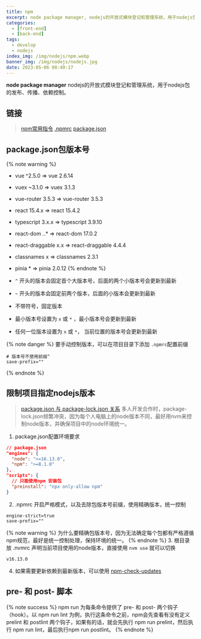 ```yaml
---
title: npm
excerpt: node package manager, nodejs的开放式模块登记和管理系统，用于nodejs包的发布、传播、依赖控制
categories:
  - [front-end]
  - [back-end]
tags:
  - develop
  - nodejs
index_img: /img/nodejs/npm.webp
banner_img: /img/nodejs/nodejs.jpg
date: 2023-05-06 08:49:17
---
```

__node package manager__ nodejs的开放式模块登记和管理系统，用于nodejs包的发布、传播、依赖控制。

## 链接
> [npm常用指令](https://zhuanlan.zhihu.com/p/258080852)
> [.npmrc](https://docs.npmjs.com/cli/v8/using-npm/config)
> [package.json](https://docs.npmjs.com/cli/v6/configuring-npm/package-json#engines)

## package.json包版本号
{% note warning %}
- vue ^2.5.0 => vue 2.6.14
- vuex ~3.1.0 => vuex 3.1.3
- vue-router 3.5.3 => vue-router 3.5.3
- react 15.4.x => react 15.4.2
- typescript 3.x.x => typescript 3.9.10
- react-dom *.*.* => react-dom 17.0.2
- react-draggable x.x => react-draggable 4.4.4
- classnames x => classnames 2.3.1
- pinia * => pinia 2.0.12
{% endnote %}

- `^` 开头的版本会固定首个大版本号，后面的两个小版本号会更新到最新
- `~` 开头的版本会固定前两个版本，后面的小版本会更新到最新
- 不带符号，固定版本
- 最小版本号设置为 `x` 或 `*` ，最小版本号会更新到最新
- 任何一位版本设置为 `x` 或 `*`， 当前位置的版本号会更新到最新

{% note danger %}
要手动控制版本，可以在项目目录下添加 `.npmrc`配置前缀
```.npmrc
# 版本号不使用前缀^
save-prefix=""
```
{% endnote %}

## 限制项目指定nodejs版本
> [package.json 与 package-lock.json 关系](https://juejin.cn/post/7078233610683170824)
多人开发合作时，package-lock.json频繁冲突，因为每个人电脑上的node版本不同，最好用nvm来控制node版本，并确保项目中的node环境统一。

1. package.json配置环境要求
```json
// package.json
"engines": {
  "node": ">=16.13.0",
  "npm": ">=8.1.0"
},
"scripts": {
  // 只能使用npm 安装包
  "preinstall": "npx only-allow npm"
}
```
2. .npmrc 开启严格模式，以及去除包版本号前缀，使用精确版本，统一控制
```.npmrc
engine-strict=true
save-prefix=""
```
{% note warning %}
为什么要精确包版本号，因为无法确定每个包都有严格遵循npm规范，最好是统一控制处理，保持环境的统一。
{% endnote %}
3. 根目录放 .nvmrc 声明当前项目使用的node版本，直接使用 `nvm use` 就可以切换
```.nvmrc
v16.13.0
```
4. 如果需要更新依赖到最新版本，可以使用 [npm-check-updates](https://www.npmjs.com/package/npm-check-updates) 

## pre- 和 post- 脚本
{% note success %}
npm run 为每条命令提供了 pre- 和 post- 两个钩子（hook）。以 npm run lint 为例，执行这条命令之前，npm会先查看有没有定义 prelint 和 postlint 两个钩子，如果有的话，就会先执行 npm run prelint，然后执行 npm run lint，最后执行npm run postlint。
{% endnote %}